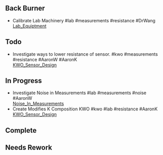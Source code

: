 ## Back Burner
- Calibrate Lab Machinery #lab #measurements #resistance #DrWang  
  [Lab_Equiptment](/Lab_Equiptment.md)
  

## Todo
- Investigate ways to lower resistance of sensor. #kwo #measurements #resistance #AaronW #AaronK  
  [KWO_Sensor_Design](/KWO_Sensor_Design.md)

## In Progress
- Investigate Noise in Measurements #lab #measurements #noise #AaronW  
  [Noise_In_Measurements](/Noise_In_Measurements.md)
- Create Modifies K Composition KWO #kwo #lab #resistance #AaronK  
  [KWO_Sensor_Design](/KWO_Sensor_Design.md)

## Complete

## Needs Rework